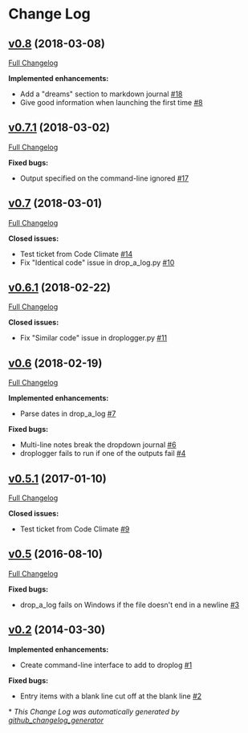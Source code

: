 # Change Log

## [v0.8](https://github.com/goodevilgenius/droplogger/tree/v0.8) (2018-03-08)
[Full Changelog](https://github.com/goodevilgenius/droplogger/compare/v0.7.1...v0.8)

**Implemented enhancements:**

- Add a "dreams" section to markdown journal [\#18](https://github.com/goodevilgenius/droplogger/issues/18)
- Give good information when launching the first time [\#8](https://github.com/goodevilgenius/droplogger/issues/8)

## [v0.7.1](https://github.com/goodevilgenius/droplogger/tree/v0.7.1) (2018-03-02)
[Full Changelog](https://github.com/goodevilgenius/droplogger/compare/v0.7...v0.7.1)

**Fixed bugs:**

- Output specified on the command-line ignored [\#17](https://github.com/goodevilgenius/droplogger/issues/17)

## [v0.7](https://github.com/goodevilgenius/droplogger/tree/v0.7) (2018-03-01)
[Full Changelog](https://github.com/goodevilgenius/droplogger/compare/v0.6.1...v0.7)

**Closed issues:**

- Test ticket from Code Climate [\#14](https://github.com/goodevilgenius/droplogger/issues/14)
- Fix "Identical code" issue in drop\_a\_log.py [\#10](https://github.com/goodevilgenius/droplogger/issues/10)

## [v0.6.1](https://github.com/goodevilgenius/droplogger/tree/v0.6.1) (2018-02-22)
[Full Changelog](https://github.com/goodevilgenius/droplogger/compare/v0.6...v0.6.1)

**Closed issues:**

- Fix "Similar code" issue in droplogger.py [\#11](https://github.com/goodevilgenius/droplogger/issues/11)

## [v0.6](https://github.com/goodevilgenius/droplogger/tree/v0.6) (2018-02-19)
[Full Changelog](https://github.com/goodevilgenius/droplogger/compare/v0.5.1...v0.6)

**Implemented enhancements:**

- Parse dates in drop\_a\_log [\#7](https://github.com/goodevilgenius/droplogger/issues/7)

**Fixed bugs:**

- Multi-line notes break the dropdown journal [\#6](https://github.com/goodevilgenius/droplogger/issues/6)
- droplogger fails to run if one of the outputs fail [\#4](https://github.com/goodevilgenius/droplogger/issues/4)

## [v0.5.1](https://github.com/goodevilgenius/droplogger/tree/v0.5.1) (2017-01-10)
[Full Changelog](https://github.com/goodevilgenius/droplogger/compare/v0.5...v0.5.1)

**Closed issues:**

- Test ticket from Code Climate [\#9](https://github.com/goodevilgenius/droplogger/issues/9)

## [v0.5](https://github.com/goodevilgenius/droplogger/tree/v0.5) (2016-08-10)
[Full Changelog](https://github.com/goodevilgenius/droplogger/compare/v0.2...v0.5)

**Fixed bugs:**

- drop\_a\_log fails on Windows if the file doesn't end in a newline [\#3](https://github.com/goodevilgenius/droplogger/issues/3)

## [v0.2](https://github.com/goodevilgenius/droplogger/tree/v0.2) (2014-03-30)
**Implemented enhancements:**

- Create command-line interface to add to droplog [\#1](https://github.com/goodevilgenius/droplogger/issues/1)

**Fixed bugs:**

- Entry items with a blank line cut off at the blank line [\#2](https://github.com/goodevilgenius/droplogger/issues/2)



\* *This Change Log was automatically generated by [github_changelog_generator](https://github.com/skywinder/Github-Changelog-Generator)*